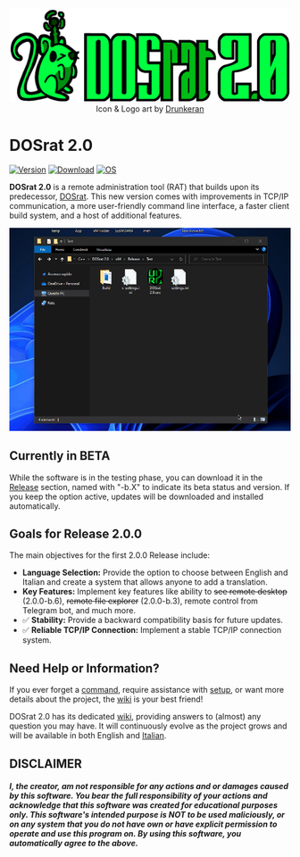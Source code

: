 <p align="center"><img src="https://raw.githubusercontent.com/Criper98/DOSrat-2.0/main/Immagini/LogoTras.png" width="650"></br>
Icon & Logo art by <a href="https://www.instagram.com/drunkeran.e.co/">Drunkeran</a>
</p>

# DOSrat 2.0

[![Version](https://img.shields.io/github/v/tag/Criper98/DOSrat-2.0?color=darkgreen&label=Version&style=flat-square)](https://github.com/Criper98/DOSrat-2.0/releases/latest)
[![Download](https://img.shields.io/github/downloads/criper98/dosrat-2.0/total?color=purple&style=flat-square)](https://github.com/Criper98/DOSrat-2.0/releases/latest)
[![OS](https://img.shields.io/badge/OS-Windows_8/10/11_x64-blue?style=flat-square)](https://github.com/Criper98/DOSrat-2.0/releases/latest)

**DOSrat 2.0** is a remote administration tool (RAT) that builds upon its predecessor, [DOSrat](https://github.com/Criper98/DOSrat). This new version comes with improvements in TCP/IP communication, a more user-friendly command line interface, a faster client build system, and a host of additional features.

<p align="center"><img src="https://raw.githubusercontent.com/Criper98/DOSrat-2.0/main/Immagini/GIF.gif" width="750"></p>

## Currently in BETA

While the software is in the testing phase, you can download it in the [Release](https://github.com/Criper98/DOSrat-2.0/releases) section, named with "-b.X" to indicate its beta status and version. If you keep the option active, updates will be downloaded and installed automatically.

## Goals for Release 2.0.0

The main objectives for the first 2.0.0 Release include:
* **Language Selection:** Provide the option to choose between English and Italian and create a system that allows anyone to add a translation.
* **Key Features:** Implement key features like ability to ~~see remote desktop~~ (2.0.0-b.6), ~~remote file explorer~~ (2.0.0-b.3), remote control from Telegram bot, and much more.
* ✅ **Stability:** Provide a backward compatibility basis for future updates.
* ✅ **Reliable TCP/IP Connection:** Implement a stable TCP/IP connection system.

## Need Help or Information?

If you ever forget a [command](https://github.com/Criper98/DOSrat-2.0/wiki/IT-Commands), require assistance with [setup](https://github.com/Criper98/DOSrat-2.0/wiki/IT-Install), or want more details about the project, the [wiki](https://github.com/Criper98/DOSrat-2.0/wiki) is your best friend!

DOSrat 2.0 has its dedicated [wiki](https://github.com/Criper98/DOSrat-2.0/wiki), providing answers to (almost) any question you may have. It will continuously evolve as the project grows and will be available in both English and [Italian](https://github.com/Criper98/DOSrat-2.0/wiki/IT-Home).

## DISCLAIMER
##### I, the creator, am not responsible for any actions and or damages caused by this software. You bear the full responsibility of your actions and acknowledge that this software was created for educational purposes only. This software's intended purpose is NOT to be used maliciously, or on any system that you do not have own or have explicit permission to operate and use this program on. By using this software, you automatically agree to the above.
